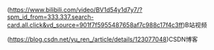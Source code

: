 (https://www.bilibili.com/video/BV1d54y1d7y7/?spm_id_from=333.337.search-card.all.click&vd_source=901f7f5955487658af7c988c17f4c3ff)B站视频

(https://blog.csdn.net/yu_ren_/article/details/123077048)CSDN博客
